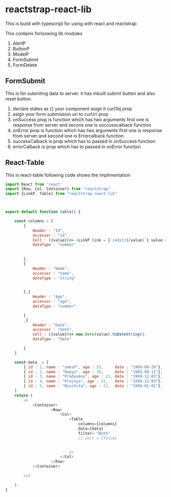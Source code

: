 # reactstrap-react-lib

This is build with typescript for using  with react and reactstrap

This contains forloowing lib modules
1. AlertP
2. ButtonP
3. ModelP
4. FormSubmit
5. FormDelete

## FormSubmit
This is for submiting data to server. it has inbuilt submit button and also reset button.
1. declare states as {} your component asign it curObj prop
2. asign your form submission uri to curUri prop
3. onSuccess prop is function which has two arguments first one is response from server and secons one is succusscalback function
4. onError prop is function which has two arguments first one is response from server and second one is Errorcalback function
5. successCalback is prop which has to passed in onSuccess function
6. errorCalback is prop which has to passed in onError function


## React-Table
This is react-table following code shows the implimentation

```javascript
import React from 'react'
import {Row, Col, Container} from "reactstrap"
import {LinkP, Table} from "reactstrap-react-lib"



export default function table() {

    const columns = [
        {
            Header : "Id",
            accessor : "id",
            Cell : ({value})=> <LinkP link = {`/edit/${value}`} value = {value} />,
            dataType : "number"
            
    
        },
        {
            Header : "Name",
            accessor : "name",
            dataType : "string"

            
        },{
            Header : "Age",
            accessor : "age",
            dataType : "number"

        }
        ,{
            Header : "Date",
            accessor : "date",
            Cell : ({value})=> new Date(value).toDateString(),
            dataType : "Date"

        }
    ]

    const data  = [
        { id : 1, name : "umesh", age : 53,     date : "1969-09-29"},
        { id : 2, name : "Ramya", age : 38,     date : "1983-08-11"},
        { id : 3, name : "Pradyumna", age : 21, date : "1999-12-03"},
        { id : 4, name : "Prajnya", age : 21,   date : "1999-12-03"},
        { id : 5, name : "Nischita", age : 11,  date : "1999-01-02"},
    ]
    return (
        <>
            <Container>
                    <Row>
                        <Col>
                            <Table
                                columns={columns}
                                data={data}
                                filter= "Both"
                                // sort = {false}
                                

                            />
                        </Col>
                    </Row>
            </Container>
            
        </>

    )
}



```


